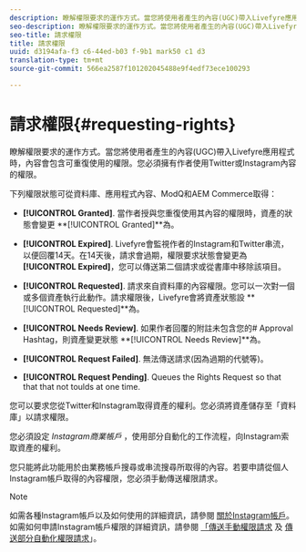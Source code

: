 ```yaml
---
description: 瞭解權限要求的運作方式。當您將使用者產生的內容(UGC)帶入Livefyre應用程式時，內容會包含可重復使用的權限。您必須擁有作者使用Twitter或Instagram內容的權限。
seo-description: 瞭解權限要求的運作方式。當您將使用者產生的內容(UGC)帶入Livefyre應用程式時，內容會包含可重復使用的權限。您必須擁有作者使用Twitter或Instagram內容的權限。
seo-title: 請求權限
title: 請求權限
uuid: d3194afa-f3 c6-44ed-b03 f-9b1 mark50 c1 d3
translation-type: tm+mt
source-git-commit: 566ea2587f101202045488e9f4edf73ece100293

---
```



# 請求權限{#requesting-rights}

瞭解權限要求的運作方式。當您將使用者產生的內容(UGC)帶入Livefyre應用程式時，內容會包含可重復使用的權限。您必須擁有作者使用Twitter或Instagram內容的權限。

下列權限狀態可從資料庫、應用程式內容、ModQ和AEM Commerce取得：

* **[!UICONTROL Granted]**. 當作者授與您重復使用其內容的權限時，資產的狀態會變更 **[!UICONTROL Granted]**為。

* **[!UICONTROL Expired]**. Livefyre會監視作者的Instagram和Twitter串流，以便回覆14天。在14天後，請求會過期，權限要求狀態會變更為 **[!UICONTROL Expired]**，您可以傳送第二個請求或從書庫中移除該項目。
* **[!UICONTROL Requested]**. 請求來自資料庫的內容權限。您可以一次對一個或多個資產執行此動作。請求權限後，Livefyre會將資產狀態設 **[!UICONTROL Requested]**為。
* **[!UICONTROL Needs Review]**. 如果作者回覆的附註未包含您的# Approval Hashtag，則資產變更狀態 **[!UICONTROL Needs Review]**為。

* **[!UICONTROL Request Failed]**. 無法傳送請求(因為過期的代號等)。
* **[!UICONTROL Request Pending]**. Queues the Rights Request so that that that not toulds at one time.

您可以要求您從Twitter和Instagram取得資產的權利。您必須將資產儲存至「資料庫」以請求權限。

您必須設定 *Instagram商業帳戶* ，使用部分自動化的工作流程，向Instagram索取資產的權利。

您只能將此功能用於由業務帳戶搜尋或串流搜尋所取得的內容。若要申請從個人Instagram帳戶取得的內容權限，您必須手動傳送權限請求。

>[!NOTE]
>
>如需各種Instagram帳戶以及如何使用的詳細資訊，請參閱 [關於Instagram帳戶](/help/using/c-users-creating-accounts-with-studio-access/t-configure-social-accout-instagram/c-about-instagram-accounts.md#c_about_instagram_accounts)。如需如何申請Instagram帳戶權限的詳細資訊，請參閱 [「傳送手動權限請求](/help/using/c-how-requesting-rights-works/c-send-instagram-manual-rights-request.md#c_send_instagram_manual_rights_request) 及 [傳送部分自動化權限請求](/help/using/c-how-requesting-rights-works/c-send-an-instagram-rights-request-from-the-library.md#c_send_an_instagram_rights_request_from_the_library)」。

